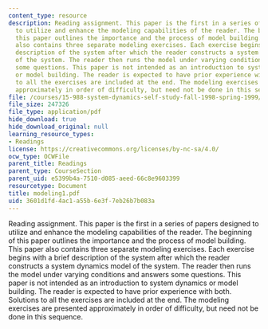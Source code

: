 ```yaml
---
content_type: resource
description: Reading assignment. This paper is the first in a series of papers designed
  to utilize and enhance the modeling capabilities of the reader. The beginning of
  this paper outlines the importance and the process of model building. This paper
  also contains three separate modeling exercises. Each exercise begins with a brief
  description of the system after which the reader constructs a system dynamics model
  of the system. The reader then runs the model under varying conditions and answers
  some questions. This paper is not intended as an introduction to system dynamics
  or model building. The reader is expected to have prior experience with both. Solutions
  to all the exercises are included at the end. The modeling exercises are presented
  approximately in order of difficulty, but need not be done in this sequence.
file: /courses/15-988-system-dynamics-self-study-fall-1998-spring-1999/3601d1fd4ac1a55b6e3f7eb26b7b083a_modeling1.pdf
file_size: 247326
file_type: application/pdf
hide_download: true
hide_download_original: null
learning_resource_types:
- Readings
license: https://creativecommons.org/licenses/by-nc-sa/4.0/
ocw_type: OCWFile
parent_title: Readings
parent_type: CourseSection
parent_uid: e5399b4a-7510-d085-aeed-66c8e9603399
resourcetype: Document
title: modeling1.pdf
uid: 3601d1fd-4ac1-a55b-6e3f-7eb26b7b083a
---
```

Reading assignment. This paper is the first in a series of papers designed to utilize and enhance the modeling capabilities of the reader. The beginning of this paper outlines the importance and the process of model building. This paper also contains three separate modeling exercises. Each exercise begins with a brief description of the system after which the reader constructs a system dynamics model of the system. The reader then runs the model under varying conditions and answers some questions. This paper is not intended as an introduction to system dynamics or model building. The reader is expected to have prior experience with both. Solutions to all the exercises are included at the end. The modeling exercises are presented approximately in order of difficulty, but need not be done in this sequence.